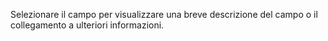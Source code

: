 Selezionare il campo per visualizzare una breve descrizione del campo o il collegamento a ulteriori informazioni.
